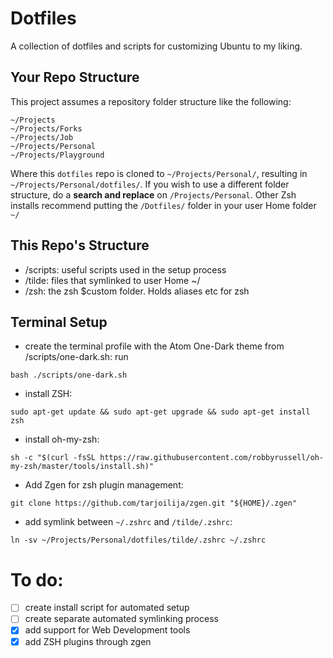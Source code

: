 # Dotfiles

A collection of dotfiles and scripts for customizing Ubuntu to my liking.

## Your Repo Structure
This project assumes a repository folder structure like the following:
```
~/Projects
~/Projects/Forks
~/Projects/Job
~/Projects/Personal
~/Projects/Playground
```
Where this ``dotfiles`` repo is cloned to ``~/Projects/Personal/``, resulting in ``~/Projects/Personal/dotfiles/``. If you wish to use a different folder structure, do a **search and replace** on ``/Projects/Personal``. Other Zsh installs recommend putting the ``/Dotfiles/`` folder in your user Home folder ``~/``

## This Repo's Structure
*   /scripts: useful scripts used in the setup process
*   /tilde: files that symlinked to user Home ~/
*   /zsh: the zsh $custom folder. Holds aliases etc for zsh

## Terminal Setup
*   create the terminal profile with the Atom One-Dark theme from /scripts/one-dark.sh: run
```shell
bash ./scripts/one-dark.sh
```
*   install ZSH:
```shell
sudo apt-get update && sudo apt-get upgrade && sudo apt-get install zsh
```
*   install oh-my-zsh:
```shell
sh -c "$(curl -fsSL https://raw.githubusercontent.com/robbyrussell/oh-my-zsh/master/tools/install.sh)"
```
*   Add Zgen for zsh plugin management:
```shell
git clone https://github.com/tarjoilija/zgen.git "${HOME}/.zgen"
```
*   add symlink between ``~/.zshrc`` and ``/tilde/.zshrc``:
```shell
ln -sv ~/Projects/Personal/dotfiles/tilde/.zshrc ~/.zshrc
```

# To do:
-   [ ] create install script for automated setup
-   [ ] create separate automated symlinking process
-   [x] add support for Web Development tools
-   [x] add ZSH plugins through zgen
